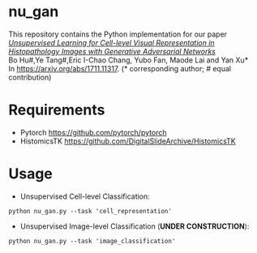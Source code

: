 # nu_gan
This repository contains the Python implementation for our paper  
[*Unsupervised Learning for Cell-level Visual Representation in Histopathology Images with Generative Adversarial Networks*](https://arxiv.org/abs/1711.11317)  
Bo Hu#,Ye Tang#,Eric I-Chao Chang, Yubo Fan, Maode Lai and Yan Xu*  
In https://arxiv.org/abs/1711.11317. (* corresponding author; # equal contribution)

Requirements
=================
* Pytorch https://github.com/pytorch/pytorch
* HistomicsTK https://github.com/DigitalSlideArchive/HistomicsTK

Usage
=================

* Unsupervised Cell-level Classification:
```shell
python nu_gan.py --task 'cell_representation'
```

* Unsupervised Image-level Classification (**UNDER CONSTRUCTION**):
```shell
python nu_gan.py --task 'image_classification'
```
